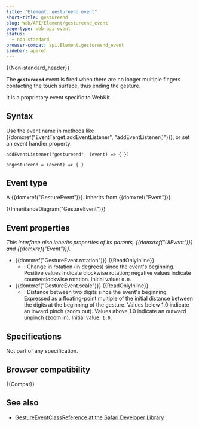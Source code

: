 ```yaml
---
title: "Element: gestureend event"
short-title: gestureend
slug: Web/API/Element/gestureend_event
page-type: web-api-event
status:
  - non-standard
browser-compat: api.Element.gestureend_event
sidebar: apiref
---
```


{{Non-standard_header}}

The **`gestureend`** event is fired when there are no longer multiple fingers contacting the touch surface, thus ending the gesture.

It is a proprietary event specific to WebKit.

## Syntax

Use the event name in methods like {{domxref("EventTarget.addEventListener", "addEventListener()")}}, or set an event handler property.

```js-nolint
addEventListener("gestureend", (event) => { })

ongestureend = (event) => { }
```

## Event type

A {{domxref("GestureEvent")}}. Inherits from {{domxref("Event")}}.

{{InheritanceDiagram("GestureEvent")}}

## Event properties

_This interface also inherits properties of its parents, {{domxref("UIEvent")}} and {{domxref("Event")}}._

- {{domxref("GestureEvent.rotation")}} {{ReadOnlyInline}}
  - : Change in rotation (in degrees) since the event's beginning. Positive values indicate clockwise rotation; negative values indicate counterclockwise rotation. Initial value: `0.0`.
- {{domxref("GestureEvent.scale")}} {{ReadOnlyInline}}
  - : Distance between two digits since the event's beginning. Expressed as a floating-point multiple of the initial distance between the digits at the beginning of the gesture. Values below 1.0 indicate an inward pinch (zoom out). Values above 1.0 indicate an outward unpinch (zoom in). Initial value: `1.0`.

## Specifications

Not part of any specification.

## Browser compatibility

{{Compat}}

## See also

- [GestureEventClassReference at the Safari Developer Library](https://developer.apple.com/documentation/webkitjs/gestureevent)
